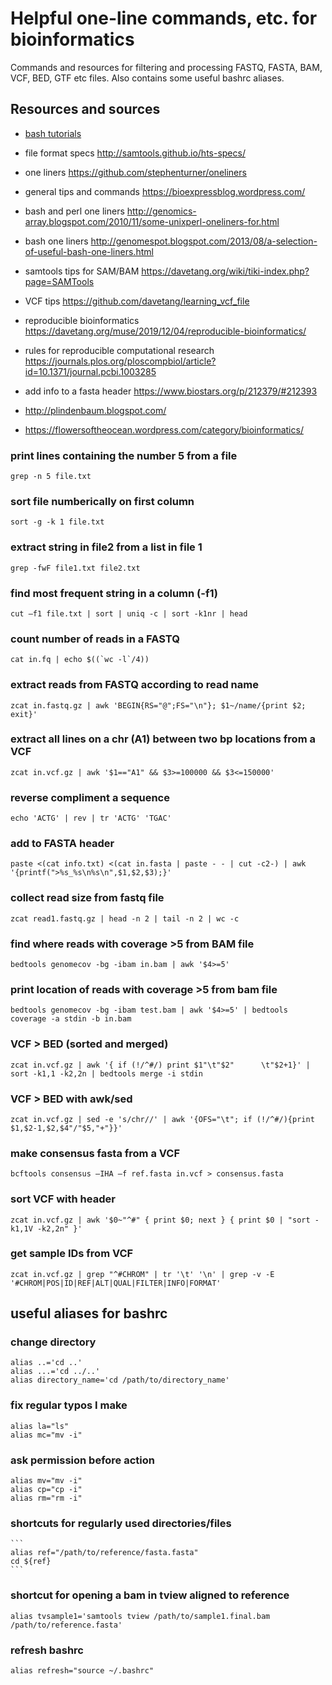 # Helpful one-line commands, etc. for bioinformatics
Commands and resources for filtering and processing FASTQ, FASTA, BAM, VCF, BED, GTF etc files. 
Also contains some useful bashrc aliases. 

## Resources and sources
- [bash tutorials](https://linuxize.com/tags/terminal/)  


- file format specs http://samtools.github.io/hts-specs/
- one liners https://github.com/stephenturner/oneliners
- general tips and commands https://bioexpressblog.wordpress.com/
- bash and perl one liners http://genomics-array.blogspot.com/2010/11/some-unixperl-oneliners-for.html
- bash one liners http://genomespot.blogspot.com/2013/08/a-selection-of-useful-bash-one-liners.html
- samtools tips for SAM/BAM https://davetang.org/wiki/tiki-index.php?page=SAMTools
- VCF tips https://github.com/davetang/learning_vcf_file
- reproducible bioinformatics https://davetang.org/muse/2019/12/04/reproducible-bioinformatics/
- rules for reproducible computational research https://journals.plos.org/ploscompbiol/article?id=10.1371/journal.pcbi.1003285
- add info to a fasta header https://www.biostars.org/p/212379/#212393
- http://plindenbaum.blogspot.com/
- https://flowersoftheocean.wordpress.com/category/bioinformatics/

### print lines containing the number 5 from a file 
    grep -n 5 file.txt 
    
### sort file numberically on first column 
    sort -g -k 1 file.txt 
    
### extract string in file2 from a list in file 1 
    grep -fwF file1.txt file2.txt

### find most frequent string in a column (-f1)
    cut –f1 file.txt | sort | uniq -c | sort -k1nr | head
    
### count number of reads in a FASTQ 
    cat in.fq | echo $((`wc -l`/4))
    
### extract reads from FASTQ according to read name 
    zcat in.fastq.gz | awk 'BEGIN{RS="@";FS="\n"}; $1~/name/{print $2; exit}'
 
### extract all lines on a chr (A1) between two bp locations from a VCF
    zcat in.vcf.gz | awk '$1=="A1" && $3>=100000 && $3<=150000' 
 
### reverse compliment a sequence 
    echo 'ACTG' | rev | tr 'ACTG' 'TGAC'
 
### add to FASTA header 
    paste <(cat info.txt) <(cat in.fasta | paste - - | cut -c2-) | awk '{printf(">%s_%s\n%s\n",$1,$2,$3);}'
 
### collect read size from fastq file 
    zcat read1.fastq.gz | head -n 2 | tail -n 2 | wc -c

### find where reads with coverage >5 from BAM file 
    bedtools genomecov -bg -ibam in.bam | awk '$4>=5'
 
### print location of reads with coverage >5 from bam file 
    bedtools genomecov -bg -ibam test.bam | awk '$4>=5' | bedtools coverage -a stdin -b in.bam
 
### VCF > BED  (sorted and merged)
    zcat in.vcf.gz | awk '{ if (!/^#/) print $1"\t"$2"      \t"$2+1}' | sort -k1,1 -k2,2n | bedtools merge -i stdin
 
### VCF > BED with awk/sed 
    zcat in.vcf.gz | sed -e 's/chr//' | awk '{OFS="\t"; if (!/^#/){print $1,$2-1,$2,$4"/"$5,"+"}}'
    
### make consensus fasta from a VCF 
    bcftools consensus –IHA –f ref.fasta in.vcf > consensus.fasta 
 
### sort VCF with header 
    zcat in.vcf.gz | awk '$0~"^#" { print $0; next } { print $0 | "sort -k1,1V -k2,2n" }'
 
### get sample IDs from VCF
    zcat in.vcf.gz | grep "^#CHROM" | tr '\t' '\n' | grep -v -E '#CHROM|POS|ID|REF|ALT|QUAL|FILTER|INFO|FORMAT'
 
 

## useful aliases for bashrc 

### change directory 
    alias ..='cd ..' 
    alias ...='cd ../..'
    alias directory_name='cd /path/to/directory_name'
    
### fix regular typos I make 
    alias la="ls" 
    alias mc="mv -i" 
    
### ask permission before action 
    alias mv="mv -i"
    alias cp="cp -i"  
    alias rm="rm -i"

### shortcuts for regularly used directories/files 
    ```
    alias ref="/path/to/reference/fasta.fasta"
    cd ${ref} 
    ```

### shortcut for opening a bam in tview aligned to reference 
    alias tvsample1='samtools tview /path/to/sample1.final.bam /path/to/reference.fasta'
  
### refresh bashrc
    alias refresh="source ~/.bashrc"
